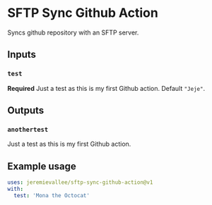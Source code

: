 # SFTP Sync Github Action

Syncs github repository with an SFTP server.

## Inputs

### `test`

**Required** Just a test as this is my first Github action. Default `"Jeje"`.

## Outputs

### `anothertest`

Just a test as this is my first Github action.

## Example usage

```yaml
uses: jeremievallee/sftp-sync-github-action@v1
with:
  test: 'Mona the Octocat'
```